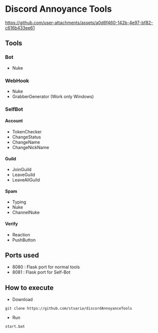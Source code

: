 # Discord Annoyance Tools
https://github.com/user-attachments/assets/a0d6f460-142b-4e97-bf82-c616b433ee61
## Tools
### Bot
- Nuke
### WebHook
- Nuke
- GrabberGenerator (Work only Windows)
### SelfBot
#### Account
- TokenChecker
- ChangeStatus
- ChangeName
- ChangeNickName
#### Guild
- JoinGuild
- LeaveGuild
- LeaveAllGuild
#### Spam
- Typing
- Nuke
- ChannelNuke
#### Verify
- Reaction
- PushButton
## Ports used
- 8080 : Flask port for normal tools
- 8081 : Flask port for Self-Bot
## How to execute
- Download
```
git clone https://github.com/stsaria/discordAnnoyanceTools
```
- Run
```
start.bat
```
